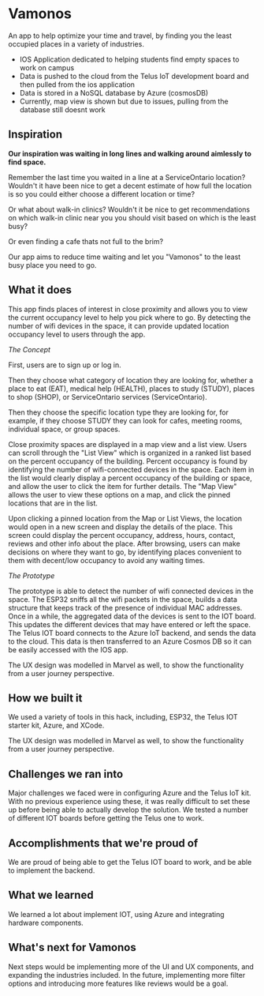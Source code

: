 # Vamonos
An app to help optimize your time and travel, by finding you the least occupied places in a variety of industries.

- IOS Application dedicated to helping students find empty spaces to work on campus
- Data is pushed to the cloud from the Telus IoT development board and then pulled from the ios application
- Data is stored in a NoSQL database by Azure (cosmosDB)
- Currently, map view is shown but due to issues, pulling from the database still doesnt work

## Inspiration

**Our inspiration was waiting in long lines and walking around aimlessly to find space.**

Remember the last time you waited in a line at a ServiceOntario location? Wouldn't it have been nice to get a decent estimate of how full the location is so you could either choose a different location or time?

Or what about walk-in clinics? Wouldn't it be nice to get recommendations on which walk-in clinic near you you should visit based on which is the least busy?

Or even finding a cafe thats not full to the brim?

Our app aims to reduce time waiting and let you "Vamonos" to the least busy place you need to go.

## What it does

This app finds places of interest in close proximity and allows you to view the current occupancy level to help you pick where to go. By detecting the number of wifi devices in the space, it can provide updated location occupancy level to users through the app.

_The Concept_

First, users are to sign up or log in.

Then they choose what category of location they are looking for, whether a place to eat (EAT), medical help (HEALTH), places to study (STUDY), places to shop (SHOP), or ServiceOntario services (ServiceOntario).

Then they choose the specific location type they are looking for, for example, if they choose STUDY they can look for cafes, meeting rooms, individual space, or group spaces.

Close proximity spaces are displayed in a map view and a list view. Users can scroll through the "List View" which is organized in a ranked list based on the percent occupancy of the building. Percent occupancy is found by identifying the number of wifi-connected devices in the space. Each item in the list would clearly display a percent occupancy of the building or space, and allow the user to click the item for further details. The "Map View" allows the user to view these options on a map, and click the pinned locations that are in the list.

Upon clicking a pinned location from the Map or List Views, the location would open in a new screen and display the details of the place. This screen could display the percent occupancy, address, hours, contact, reviews and other info about the place. After browsing, users can make decisions on where they want to go, by identifying places convenient to them with decent/low occupancy to avoid any waiting times.

_The Prototype_

The prototype is able to detect the number of wifi connected devices in the space. The ESP32 sniffs all the wifi packets in the space, builds a data structure that keeps track of the presence of individual MAC addresses. Once in a while, the aggregated data of the devices is sent to the IOT board. This updates the different devices that may have entered or left the space. The Telus IOT board connects to the Azure IoT backend, and sends the data to the cloud. This data is then transferred to an Azure Cosmos DB so it can be easily accessed with the IOS app.

The UX design was modelled in Marvel as well, to show the functionality from a user journey perspective.

## How we built it

We used a variety of tools in this hack, including, ESP32, the Telus IOT starter kit, Azure, and XCode.

The UX design was modelled in Marvel as well, to show the functionality from a user journey perspective.

## Challenges we ran into

Major challenges we faced were in configuring Azure and the Telus IoT kit. With no previous experience using these, it was really difficult to set these up before being able to actually develop the solution. We tested a number of different IOT boards before getting the Telus one to work.

## Accomplishments that we're proud of

We are proud of being able to get the Telus IOT board to work, and be able to implement the backend.

## What we learned

We learned a lot about implement IOT, using Azure and integrating hardware components.

## What's next for Vamonos

Next steps would be implementing more of the UI and UX components, and expanding the industries included. In the future, implementing more filter options and introducing more features like reviews would be a goal.
